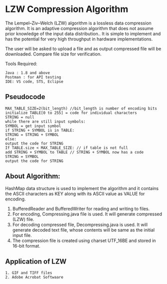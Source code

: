 # LZW Compression Algorithm

The Lempel–Ziv–Welch (LZW) algorithm is a lossless data compression algorithm. It is an adaptive compression algorithm that does not assume prior knowledge of the input data distribution.. It is simple to implement and has the potential for very high throughput in hardware implementations.

The user will be asked to upload a file and as output compressed file will be downloaded. Compare file size for verification.


Tools Required:
~~~
Java : 1.8 and above
Postman : for API testing
IDE: VS code, STS, Eclipse
~~~

## Pseudocode
~~~
MAX_TABLE_SIZE=2(bit_length) //bit_length is number of encoding bits
initialize TABLE[0 to 255] = code for individual characters
STRING = null
while there are still input symbols:
SYMBOL = get input symbol
if STRING + SYMBOL is in TABLE:
STRING = STRING + SYMBOL
else:
output the code for STRING
If TABLE.size < MAX_TABLE_SIZE: // if table is not full
add STRING + SYMBOL to TABLE // STRING + SYMBOL now has a code
STRING = SYMBOL
output the code for STRING
~~~

## About Algorithm:
HashMap data structure is used to implement the algorithm and it contains the ASCII characters as KEY along with its ASCII value as VALUE for encoding.

1. BufferedReader and BufferedWriter for reading and writing to files.
2. For encoding, Compressing.java file is used. It will generate compressed (LZW) file.
3. For decoding compressed file, Decompressing.java is used. It will generate decoded text file, whose contents will be same as the initial input file.
4. The compression file is created using charset UTF_16BE and stored in 16-bit format.

## Application of LZW
~~~
1. GIF and TIFF files
2. Adobe Acrobat Softwaare
~~~
